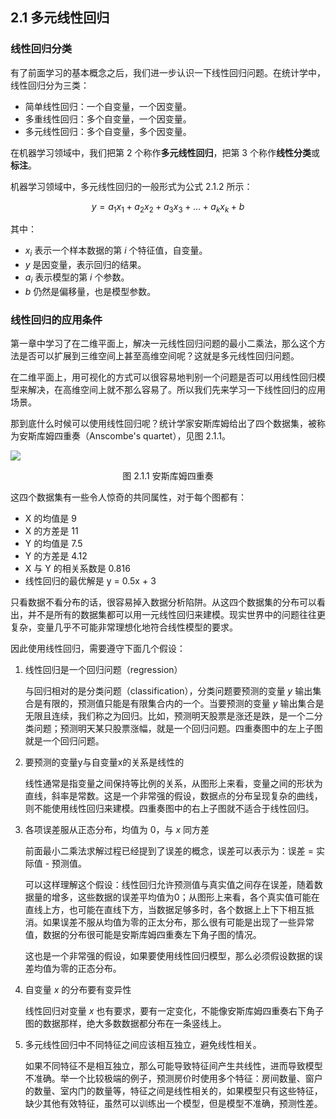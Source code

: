 
## 2.1 多元线性回归

### 线性回归分类

有了前面学习的基本概念之后，我们进一步认识一下线性回归问题。在统计学中，线性回归分为三类：

- 简单线性回归：一个自变量，一个因变量。
- 多重线性回归：多个自变量，一个因变量。
- 多元线性回归：多个自变量，多个因变量。

在机器学习领域中，我们把第 2 个称作**多元线性回归**，把第 3 个称作**线性分类**或**标注**。

机器学习领域中，多元线性回归的一般形式为公式 2.1.2 所示：

$$
y = a_1x_1 + a_2x_2 +a_3x_3 + \dots + a_kx_k + b \tag{2.1.1}
$$

其中：
- $x_i$ 表示一个样本数据的第 $i$ 个特征值，自变量。
- $y$ 是因变量，表示回归的结果。
- $a_i$ 表示模型的第 $i$ 个参数。
- $b$ 仍然是偏移量，也是模型参数。

### 线性回归的应用条件

第一章中学习了在二维平面上，解决一元线性回归问题的最小二乘法，那么这个方法是否可以扩展到三维空间上甚至高维空间呢？这就是多元线性回归问题。

在二维平面上，用可视化的方式可以很容易地判别一个问题是否可以用线性回归模型来解决，在高维空间上就不那么容易了。所以我们先来学习一下线性回归的应用场景。

那到底什么时候可以使用线性回归呢？统计学家安斯库姆给出了四个数据集，被称为安斯库姆四重奏（Anscombe's quartet），见图 2.1.1。

![](./images/2-1-1.png)
<center>图 2.1.1 安斯库姆四重奏</center>

这四个数据集有一些令人惊奇的共同属性，对于每个图都有：

- X 的均值是 9
- X 的方差是 11
- Y 的均值是 7.5
- Y 的方差是 4.12
- X 与 Y 的相关系数是 0.816
- 线性回归的最优解是 y = 0.5x + 3

只看数据不看分布的话，很容易掉入数据分析陷阱。从这四个数据集的分布可以看出，并不是所有的数据集都可以用一元线性回归来建模。现实世界中的问题往往更复杂，变量几乎不可能非常理想化地符合线性模型的要求。

因此使用线性回归，需要遵守下面几个假设：

1. 线性回归是一个回归问题（regression）
   
    与回归相对的是分类问题（classification），分类问题要预测的变量 $y$ 输出集合是有限的，预测值只能是有限集合内的一个。当要预测的变量 $y$ 输出集合是无限且连续，我们称之为回归。比如，预测明天股票是涨还是跌，是一个二分类问题；预测明天某只股票涨幅，就是一个回归问题。四重奏图中的左上子图就是一个回归问题。

2. 要预测的变量y与自变量x的关系是线性的

    线性通常是指变量之间保持等比例的关系，从图形上来看，变量之间的形状为直线，斜率是常数。这是一个非常强的假设，数据点的分布呈现复杂的曲线，则不能使用线性回归来建模。四重奏图中的右上子图就不适合于线性回归。

3. 各项误差服从正态分布，均值为 0，与 $x$ 同方差

    前面最小二乘法求解过程已经提到了误差的概念，误差可以表示为：误差 = 实际值 - 预测值。

    可以这样理解这个假设：线性回归允许预测值与真实值之间存在误差，随着数据量的增多，这些数据的误差平均值为0；从图形上来看，各个真实值可能在直线上方，也可能在直线下方，当数据足够多时，各个数据上上下下相互抵消。如果误差不服从均值为零的正太分布，那么很有可能是出现了一些异常值，数据的分布很可能是安斯库姆四重奏左下角子图的情况。

    这也是一个非常强的假设，如果要使用线性回归模型，那么必须假设数据的误差均值为零的正态分布。

4. 自变量 $x$ 的分布要有变异性

    线性回归对变量 $x$ 也有要求，要有一定变化，不能像安斯库姆四重奏右下角子图的数据那样，绝大多数数据都分布在一条竖线上。

5. 多元线性回归中不同特征之间应该相互独立，避免线性相关。

    如果不同特征不是相互独立，那么可能导致特征间产生共线性，进而导致模型不准确。举一个比较极端的例子，预测房价时使用多个特征：房间数量、窗户的数量、室内门的数量等，特征之间是线性相关的，如果模型只有这些特征，缺少其他有效特征，虽然可以训练出一个模型，但是模型不准确，预测性差。
